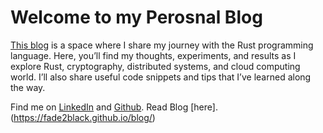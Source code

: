 # Welcome to my Perosnal Blog

[This blog](https://fade2black.github.io/blog/) is a space where I share my journey with the Rust programming language. Here, you’ll find my thoughts, experiments, and results as I explore Rust, cryptography, distributed systems, and cloud computing world. I’ll also share useful code snippets and tips that I’ve learned along the way. 

Find me on [LinkedIn](https://www.linkedin.com/in/bayramk/) and [Github](https://github.com/fade2black). Read Blog [here].(https://fade2black.github.io/blog/)
